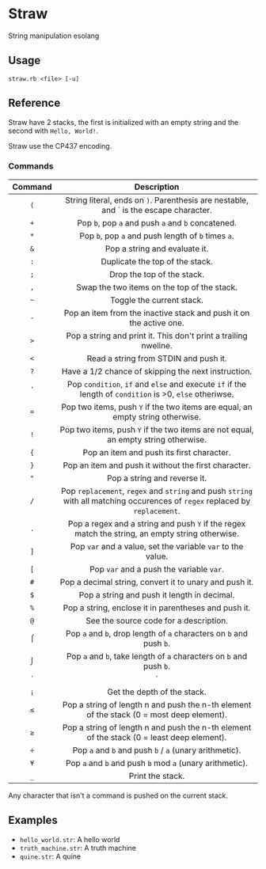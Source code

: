 # Straw

String manipulation esolang

## Usage

    straw.rb <file> [-u]

## Reference

Straw have 2 stacks, the first is initialized with an empty string and the second with `Hello, World!`.

Straw use the CP437 encoding.

### Commands

|Command|Description|
|:-:|:-:|
|`(`|String literal, ends on `)`. Parenthesis are nestable, and \` is the escape character.|
|`+`|Pop `b`, pop `a` and push `a` and `b` concatened.|
|`*`|Pop `b`, pop `a` and push length of `b` times `a`.|
|`&`|Pop a string and evaluate it.|
|`:`|Duplicate the top of the stack.|
|`;`|Drop the top of the stack.|
|`,`|Swap the two items on the top of the stack.|
|`~`|Toggle the current stack.|
|`-`|Pop an item from the inactive stack and push it on the active one.|
|`>`|Pop a string and print it. This don't print a trailing nweline.|
|`<`|Read a string from STDIN and push it.|
|`?`|Have a 1/2 chance of skipping the next instruction.|
|`'`|Pop `condition`, `if` and `else` and execute `if` if the length of `condition` is >0, `else` otheriwse.|
|`=`|Pop two items, push `Y` if the two items are equal, an empty string otherwise.|
|`!`|Pop two items, push `Y` if the two items are not equal, an empty string otherwise.|
|`{`|Pop an item and push its first character.|
|`}`|Pop an item and push it without the first character.|
|`"`|Pop a string and reverse it.|
|`/`|Pop `replacement`, `regex` and `string` and push `string` with all matching occurences of `regex` replaced by `replacement`.|
|`.`|Pop a regex and a string and push `Y` if the regex match the string, an empty string otherwise.|
|`]`|Pop `var` and a value, set the variable `var` to the value.|
|`[`|Pop `var` and a push the variable `var`.|
|`#`|Pop a decimal string, convert it to unary and push it.|
|`$`|Pop a string and push it length in decimal.|
|`%`|Pop a string, enclose it in parentheses and push it.|
|`@`|See the source code for a description.|
|`⌠`|Pop `a` and `b`, drop length of `a` characters on `b` and push `b`.|
|`⌡`|Pop `a` and `b`, take length of `a` characters on `b` and push `b`.|
|`|`|Pop `a` and `b`, split `b` with `a` and push a string pushing all splitted portions when evaluated.|
|`¡`|Get the depth of the stack.|
|`≤`|Pop a string of length n and push the n-th element of the stack (0 = most deep element).|
|`≥`|Pop a string of length n and push the n-th element of the stack (0 = least deep element).|
|`÷`|Pop `a` and `b` and push `b` / `a` (unary arithmetic).|
|`¥`|Pop `a` and `b` and push `b` mod `a` (unary arithmetic).|
|`_`|Print the stack.|

Any character that isn't a command is pushed on the current stack.

## Examples

* `hello_world.str`: A hello world
* `truth_machine.str`: A truth machine
* `quine.str`: A quine
